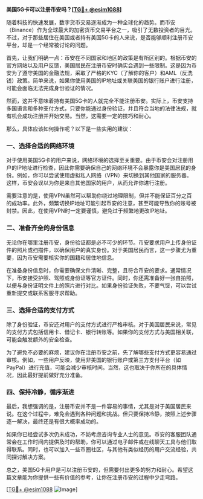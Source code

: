 **美国5G卡可以注册币安吗？[[TG💪+ @esim1088](https://t.me/s/esim1088)]**

随着科技的快速发展，数字货币交易逐渐成为一种全球化的趋势。而币安（Binance）作为全球最大的加密货币交易平台之一，吸引了无数投资者的目光。不过，对于那些居住在美国或者持有美国5G卡的人来说，是否能够顺利注册币安平台，却是一个经常被讨论的问题。

首先，让我们明确一点：币安在不同国家和地区的政策是有所区别的。根据币安的官方网站以及用户反馈，美国居民在注册币安时确实会遇到一些限制。这是因为币安为了遵守美国的金融法规，采取了严格的KYC（了解你的客户）和AML（反洗钱）政策。简单来说，如果你使用美国的IP地址或关联美国的银行账户进行注册，可能会面临无法完成身份验证的情况。

然而，这并不意味着持有美国5G卡的人就完全不能注册币安。实际上，币安支持多国语言和多种支付方式，只要你能通过身份验证，并且符合当地的法律法规，就有机会成功注册并开始交易。当然，这需要一定的技巧和耐心。

那么，具体应该如何操作呢？以下是一些实用的建议：

### 一、选择合适的网络环境

对于使用美国5G卡的用户来说，网络环境的选择至关重要。由于币安会对注册用户的IP地址进行检查，因此你需要确保自己的网络环境不会暴露你是美国居民的身份。例如，你可以尝试使用虚拟私人网络（VPN）来切换到其他国家的服务器。这样，币安会误以为你是来自其他国家的用户，从而允许你进行注册。

需要注意的是，使用VPN虽然可以帮助你绕过地理限制，但并不能保证百分之百的成功率。此外，频繁切换IP地址可能引起币安的注意，甚至可能导致你的账号被封禁。因此，在使用VPN时一定要谨慎，避免过于频繁地更改IP地址。

### 二、准备齐全的身份信息

无论你在哪里注册币安，身份验证都是必不可少的环节。币安要求用户上传身份证件的照片或扫描件，以确保用户的真实身份。对于美国居民而言，这一步骤尤为重要，因为币安需要核实你的国籍和居住地信息。

在准备身份信息时，你需要确保文件清晰、完整，且符合币安的要求。通常情况下，币安接受护照、驾照或身份证等官方证件。同时，你还需准备好一张自拍照，以便与身份证明文件上的照片进行对比。如果身份验证失败，不要气馁，可以尝试重新提交或联系客服寻求帮助。

### 三、选择合适的支付方式

除了身份验证，币安还对用户的支付方式进行严格审核。对于美国居民来说，常见的支付方式包括信用卡、借记卡、银行转账等。如果你的支付方式与美国相关联，可能会触发额外的安全检查。

为了避免不必要的麻烦，建议你在注册币安之前，先了解哪些支付方式更容易通过审核。例如，一些用户反映，使用非美国的银行账户或第三方支付平台（如PayPal）进行充值，可能会减少审核时间。当然，这也取决于你所在的具体情况，因此最好提前做好充分准备。

### 四、保持冷静，循序渐进

最后，我想强调的是，注册币安并不是一件容易的事情，尤其是对于美国居民来说。在这个过程中，难免会遇到各种问题和挑战。但只要保持冷静，按照上述步骤逐一解决，最终还是有很大概率成功的。

如果你已经尝试多次仍未成功，不妨考虑咨询专业人士的意见。币安的客服团队通常会在工作时间内提供及时的帮助，你可以通过电子邮件或在线聊天工具与他们取得联系。同时，也可以加入一些币圈社区，与其他有类似经历的用户交流经验，共同探讨解决方案。

总之，美国5G卡用户是可以注册币安的，但需要付出更多的努力和耐心。希望这篇文章能为你提供一些有价值的参考，让你在注册币安的过程中少走弯路。

[[TG💪+ @esim1088](https://t.me/s/esim1088) ![Image](https://i.postimg.cc/4NQfJmqS/Snipaste-2025-05-13-00-14-12.png)]